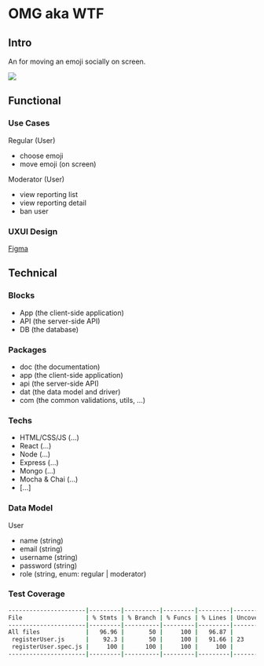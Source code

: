 # OMG aka WTF

## Intro

An for moving an emoji socially on screen.

![](https://media.giphy.com/media/OGEbQXwNesZ6U/giphy.gif?cid=790b7611av66yersrupafs2ibwkpjrgp21bk42aawk08ru3m&ep=v1_gifs_search&rid=giphy.gif&ct=g)

## Functional

### Use Cases

Regular (User)
- choose emoji
- move emoji (on screen)

Moderator (User)
- view reporting list
- view reporting detail
- ban user

### UXUI Design

[Figma](https://figma.com)

## Technical

### Blocks

- App (the client-side application)
- API (the server-side API)
- DB (the database)

### Packages

- doc (the documentation)
- app (the client-side application)
- api (the server-side API)
- dat (the data model and driver)
- com (the common validations, utils, ...)

### Techs

- HTML/CSS/JS (...)
- React (...)
- Node (...)
- Express (...)
- Mongo (...)
- Mocha & Chai (...)
- [...]

### Data Model

User
- name (string)
- email (string)
- username (string)
- password (string)
- role (string, enum: regular | moderator)

### Test Coverage

```sh
----------------------|---------|----------|---------|---------|-------------------
File                  | % Stmts | % Branch | % Funcs | % Lines | Uncovered Line #s 
----------------------|---------|----------|---------|---------|-------------------
All files             |   96.96 |       50 |     100 |   96.87 |                   
 registerUser.js      |    92.3 |       50 |     100 |   91.66 | 23                
 registerUser.spec.js |     100 |      100 |     100 |     100 |                   
----------------------|---------|----------|---------|---------|-------------------
```
